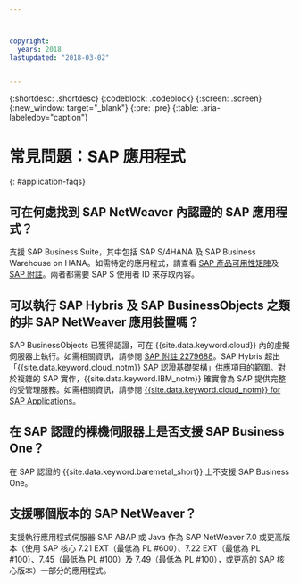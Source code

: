 ```yaml
---



copyright:
  years: 2018
lastupdated: "2018-03-02"


---
```


{:shortdesc: .shortdesc}
{:codeblock: .codeblock}
{:screen: .screen}
{:new_window: target="_blank"}
{:pre: .pre}
{:table: .aria-labeledby="caption"}

# 常見問題：SAP 應用程式
{: #application-faqs}

## 可在何處找到 SAP NetWeaver 內認證的 SAP 應用程式？

支援 SAP Business Suite，其中包括 SAP S/4HANA 及 SAP Business Warehouse on HANA。如需特定的應用程式，請查看 [SAP 產品可用性矩陣](https://support.sap.com/en/release-upgrade-maintenance.html)及 [SAP 附註](https://support.sap.com/en/index.html)。兩者都需要 SAP S 使用者 ID 來存取內容。

## 可以執行 SAP Hybris 及 SAP BusinessObjects 之類的非 SAP NetWeaver 應用裝置嗎？

SAP BusinessObjects 已獲得認證，可在 {{site.data.keyword.cloud}} 內的虛擬伺服器上執行。如需相關資訊，請參閱 [SAP 附註 2279688](https://launchpad.support.sap.com/#/notes/2279688)。SAP Hybris 超出「{{site.data.keyword.cloud_notm}} SAP 認證基礎架構」供應項目的範圍。對於複雜的 SAP 實作，{{site.data.keyword.IBM_notm}} 確實會為 SAP 提供完整的受管理服務。如需相關資訊，請參閱 [{{site.data.keyword.cloud_notm}} for SAP Applications](https://www.ibm.com/cloud/sap/managed)。

## 在 SAP 認證的裸機伺服器上是否支援 SAP Business One？

在 SAP 認證的 {{site.data.keyword.baremetal_short}} 上不支援 SAP Business One。

## 支援哪個版本的 SAP NetWeaver？

支援執行應用程式伺服器 SAP ABAP 或 Java 作為 SAP NetWeaver 7.0 或更高版本（使用 SAP 核心 7.21 EXT（最低為 PL #600）、7.22 EXT（最低為 PL #100）、7.45（最低為 PL #100）及 7.49（最低為 PL #100），或更高的 SAP 核心版本）一部分的應用程式。
